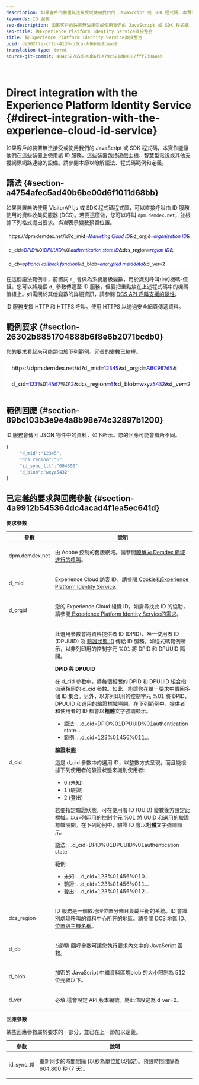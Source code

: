 ```yaml
---
description: 如果客戶的裝置無法接受或使用我們的 JavaScript 或 SDK 程式碼，本實作能讓他們在這些裝置上使用該 ID 服務，這些裝置包括遊戲主機、智慧型電視或其他支援網際網路連線的設備。請參閱本節以瞭解語法、程式碼範例和定義。
keywords: ID 服務
seo-description: 如果客戶的裝置無法接受或使用我們的 JavaScript 或 SDK 程式碼，本實作能讓他們在這些裝置上使用該 ID 服務，這些裝置包括遊戲主機、智慧型電視或其他支援網際網路連線的設備。請參閱本節以瞭解語法、程式碼範例和定義。
seo-title: 與Experience Platform Identity Service直接整合
title: 與Experience Platform Identity Service直接整合
uuid: de502f7e-cffd-4130-b3ca-7d6b9a9caae9
translation-type: tm+mt
source-git-commit: 484c52265d8e0b6f0e79cb21d09082fff730a44b

---
```



# Direct integration with the Experience Platform Identity Service {#direct-integration-with-the-experience-cloud-id-service}

如果客戶的裝置無法接受或使用我們的 JavaScript 或 SDK 程式碼，本實作能讓他們在這些裝置上使用該 ID 服務，這些裝置包括遊戲主機、智慧型電視或其他支援網際網路連線的設備。請參閱本節以瞭解語法、程式碼範例和定義。

## 語法 {#section-a4754afec5ad40b6be00d6f1011d68bb}

如果裝置無法使用 VisitorAPI.js 或 SDK 程式碼程式庫，可以直接呼叫由 ID 服務使用的資料收集伺服器 (DCS)。若要這麼做，您可以呼叫 `dpm.demdex.net`，並根據下列格式提出要求。*斜體*表示變數預留位置。

![](assets/directSyntax.png)

在這個語法範例中，前置詞 `d_` 會做為系統層級變數，用於識別呼叫中的機碼-值組。您可以將幾個 `d_` 參數傳遞至 ID 服務，但要把重點放在上述程式碼中的機碼-值組上。如需關於其他變數的詳細資訊，請參閱 [DCS API 呼叫支援的屬性](https://marketing.adobe.com/resources/help/en_US/aam/dcs-keys.html)。

ID 服務支援 HTTP 和 HTTPS 呼叫。使用 HTTPS 以透過安全網頁傳遞資料。

## 範例要求 {#section-26302b8851704888b6f8e6b2071bcdb0}

您的要求看起來可能類似於下列範例。冗長的變數已縮短。

![](assets/directExample.png)

## 範例回應 {#section-89bc103b3e9e4a8b98e74c32897b1200}

ID 服務會傳回 JSON 物件中的資料，如下所示。您的回應可能會有所不同。

```js
{
     "d_mid":"12345",
     "dcs_region":"6",
     "id_sync_ttl":"604800",
     "d_blob":"wxyz5432"
}
```

## 已定義的要求與回應參數 {#section-4a9912b545364dc4acad4f1ea5ec641d}

**要求參數**

<table id="table_C8FFA89AB74E4E31A6926CDE5CD54217"> 
 <thead> 
  <tr> 
   <th colname="col1" class="entry"> 參數 </th> 
   <th colname="col2" class="entry"> 說明 </th> 
  </tr> 
 </thead>
 <tbody> 
  <tr> 
   <td colname="col1"> <p> <span class="codeph"> dpm.demdex.net</span> </p> </td> 
   <td colname="col2"> <p>由 <span class="keyword">Adobe</span> 控制的舊版網域。請參閱<a href="https://marketing.adobe.com/resources/help/en_US/aam/demdex-calls.html" format="https" scope="external">瞭解向 Demdex 網域進行的呼叫</a>。 </p> </td> 
  </tr> 
  <tr> 
   <td colname="col1"> <p> <span class="codeph"> d_mid</span> </p> </td> 
   <td colname="col2"> <p>Experience Cloud 訪客 ID。請參閱<a href="../introduction/cookies.md" format="dita" scope="local"> Cookie和Experience Platform Identity Service</a>。 </p> </td> 
  </tr> 
  <tr> 
   <td colname="col1"> <p> <span class="codeph"> d_orgid</span> </p> </td> 
   <td colname="col2"> <p>您的 Experience Cloud 組織 ID。如需尋找此 ID 的協助，請參閱<a href="../reference/requirements.md" format="dita" scope="local"> Experience Platform Identity Service的需求</a>。 </p> </td> 
  </tr> 
  <tr> 
   <td colname="col1"> <p> <span class="codeph"> d_cid</span> </p> </td> 
   <td colname="col2"> <p>此選用參數會將資料提供者 ID (DPID)、唯一使用者 ID (DPUUID) 及 <a href="../reference/authenticated-state.md" format="dita" scope="local"> 驗證狀態 ID</a> 傳給 ID 服務。如程式碼範例所示，以非列印用的控制字元 <span class="codeph">%01</span> 將 DPID 和 DPUUID 隔開。 </p> <p> <b>DPID 與 DPUUID</b> </p> <p>在 <span class="codeph">d_cid</span> 參數中，將每個相關的 DPID 和 DPUUID 組合指派至相同的 <span class="codeph">d_cid</span> 參數。如此，能讓您在單一要求中傳回多個 ID 集合。另外，以非列印用的控制字元 <span class="codeph">%01</span> 將 DPID、DPUUID 和選用的驗證標幟隔開。在下列範例中，提供者和使用者的 ID 都會以<b>粗體</b>文字強調顯示。 </p> 
    <ul id="ul_2E19D837296B40E9ACD096495CF711C5"> 
     <li id="li_5B94B057654440B99B989BA60E4ED053">語法: <span class="codeph">...d_cid=DPID%01DPUUID%01authentication state...</span> </li> 
     <li id="li_B07833EF51D54F088574B7B7F9FB841A">範例: <span class="codeph">...d_cid=123%01456%011...</span> </li> 
    </ul> <p> <b>驗證狀態</b> </p> <p>這是 <span class="codeph">d_cid</span> 參數中的選用 ID，以整數方式呈現，而且能根據下列使用者的驗證狀態來識別使用者: </p> 
    <ul id="ul_E2B36922B11C4AA2A9016B6E2DC9EDAA"> 
     <li id="li_31C018E3F9514B938C73EF40C436715F"> <span class="codeph"> 0</span> (未知) </li> 
     <li id="li_1F125C3879324C2F8EF4613C0ECB5F02"> <span class="codeph"> 1</span> (驗證) </li> 
     <li id="li_EF6792D0115D407485079D5D7480D965"> <span class="codeph"> 2</span> (登出) </li> 
    </ul> <p>若要指定驗證狀態，可在使用者 ID (UUID) 變數後方設定此標幟。以非列印用的控制字元 <span class="codeph">%01</span> 將 UUID 和選用的驗證標幟隔開。在下列範例中，驗證 ID 會以<b>粗體</b>文字強調顯示。 </p> <p>語法: <span class="codeph">...d_cid=DPID%01DPUUID%01authentication state</span> </p> <p>範例: </p> 
    <ul id="ul_4C1054CE860A4D9C8DD85C2A8020C47F"> 
     <li id="li_AD4000BF3E0146C0BD37B1EC513EC314">未知: <span class="codeph">...d_cid=123%01456%010...</span> </li> 
     <li id="li_B037D424AADA4D41BF29381A9602AE61">驗證: <span class="codeph">...d_cid=123%01456%011...</span> </li> 
     <li id="li_0410FCB9E60D4DD08E7898D814E1C3C9">登出: <span class="codeph">...d_cid=123%01456%012...</span> </li> 
    </ul> </td> 
  </tr> 
  <tr> 
   <td colname="col1"> <p> <span class="codeph"> dcs_region</span> </p> </td> 
   <td colname="col2"> <p>ID 服務是一個依地理位置分佈且負載平衡的系統。ID 會識別處理呼叫的資料中心所在的地區。請參閱 <a href="https://marketing.adobe.com/resources/help/en_US/aam/dcs-regions.html" format="https" scope="external">DCS 地區 ID、位置與主機名稱</a>。 </p> </td> 
  </tr> 
  <tr> 
   <td colname="col1"> <p> <span class="codeph"> d_cb</span> </p> </td> 
   <td colname="col2"> <p> <i>(選用)</i> 回呼參數可讓您執行要求內文中的 JavaScript 函數。 </p> </td> 
  </tr> 
  <tr> 
   <td colname="col1"> <p> <span class="codeph"> d_blob</span> </p> </td> 
   <td colname="col2"> <p>加密的 JavaScript 中繼資料區塊blob 的大小限制為 512 位元組以下。 </p> </td> 
  </tr> 
  <tr> 
   <td colname="col1"> <p> <span class="codeph"> d_ver</span> </p> </td> 
   <td colname="col2"> <p>必填.這會設定 API 版本編號。將此值設定為 <span class="codeph">d_ver=2</span>。 </p> </td> 
  </tr> 
 </tbody> 
</table>

**回應參數**

某些回應參數屬於要求的一部分，並已在上一節加以定義。

<table id="table_58D0E8876DDC4A81B1F24F845E87EC18"> 
 <thead> 
  <tr> 
   <th colname="col1" class="entry"> 參數 </th> 
   <th colname="col2" class="entry"> 說明 </th> 
  </tr> 
 </thead>
 <tbody> 
  <tr> 
   <td colname="col1"> <p> <span class="codeph"> id_sync_ttl</span> </p> </td> 
   <td colname="col2"> <p>重新同步的時間間隔 (以秒為單位加以指定)。預設時間間隔為 604,800 秒 (7 天)。 </p> </td> 
  </tr> 
 </tbody> 
</table>

